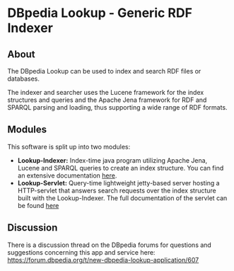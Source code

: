 # DBpedia Lookup - Generic RDF Indexer

## About

The DBpedia Lookup can be used to index and search RDF files or databases. 

The indexer and searcher uses the Lucene framework for the index structures and queries and the Apache Jena framework for RDF and SPARQL parsing and loading, thus supporting a wide range of RDF formats.

## Modules

This software is split up into two modules:
* **Lookup-Indexer:** Index-time java program utilizing Apache Jena, Lucene and SPARQL queries to create an index structure. You can find an extensive documentation [here](./lookup-indexer/README.md).
* **Lookup-Servlet:** Query-time lightweight jetty-based server hosting a HTTP-servlet that answers search requests over the index structure built with the Lookup-Indexer. The full documentation of the servlet can be found [here](./lookup-servlet/README.md)

## Discussion

There is a discussion thread on the DBpedia forums for questions and suggestions concerning this app and service here: https://forum.dbpedia.org/t/new-dbpedia-lookup-application/607
